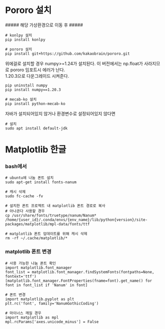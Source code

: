# Pororo 설치

\#\#\#\#\# 해당 가상환경으로 이동 후 \#\#\#\#\#
```
# konlpy 설치
pip install konlpy 
```
```
# pororo 설치
pip install git+https://github.com/kakaobrain/pororo.git
```

위에걸로 설치할 경우 numpy>=1.24가 설치된다. 이 버전에서는 np.float가 사라지므로 pororo 임포트시 에러가 난다.  
1.20.3으로 다운그레이드 시켜준다.
```
pip uninstall numpy
pip install numpy==1.20.3
```
```
# mecab-ko 설치
pip install python-mecab-ko
```

자바가 설치되어있지 않거나 환경변수로 설정되어있지 않다면
```
# 설치
sudo apt install default-jdk
```
# Matplotlib 한글
### bash에서
```
# ubuntu에 나눔 폰트 설치
sudo apt-get install fonts-nanum

# 캐시 삭제
sudo fc-cache -fv

# 설치한 폰트 프로젝트 내 matplotlib 폰트 경로로 복사
# 아나콘다 사용할 경우
cp /usr/share/fonts/truetype/nanum/Nanum* /home/{user_id}/.conda/envs/{env_name}/lib/python{version}/site-packages/matplotlib/mpl-data/fonts/ttf

# matplotlib 폰트 업데이트를 위해 캐시 삭제
rm -rf ~/.cache/matplotlib/*
```
### matplotlib 폰트 변경
```
# 사용 가능한 나눔 폰트 확인
import matplotlib.font_manager
font_list = matplotlib.font_manager.findSystemFonts(fontpaths=None, fontext='ttf')
[matplotlib.font_manager.FontProperties(fname=font).get_name() for font in font_list if 'Nanum' in font]

# 폰트 변경
import matplotlib.pyplot as plt
plt.rc('font', family='NanumGothicCoding')

# 마이너스 깨질 경우
import matplotlib as mpl
mpl.rcParams['axes.unicode_minus'] = False
```
